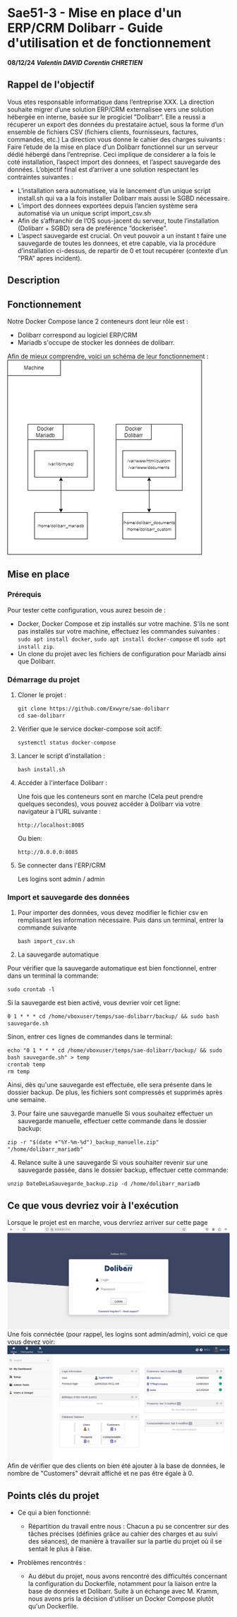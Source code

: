 # Sae51-3 - Mise en place d'un ERP/CRM Dolibarr - Guide d'utilisation et de fonctionnement
**08/12/24**
***Valentin DAVID
Corentin CHRETIEN***

## Rappel de l'objectif

Vous etes responsable informatique dans l’entreprise XXX. La direction souhaite migrer d’une solution ERP/CRM externalisee vers une solution hébergée en interne, basée sur le progiciel ”Dolibarr”. Elle a reussi a récuperer un export des données du prestataire actuel, sous la forme d’un ensemble de fichiers CSV (fichiers clients, fournisseurs, factures, commandes, etc.) La direction vous donne le cahier des charges suivants : Faire l’etude de la mise en place d’un Dolibarr fonctionnel sur un serveur dédié hébergé dans l’entreprise. Ceci implique de considerer a la fois le coté installation, l’aspect import des donnees, et l’aspect sauvegarde des données. L’objectif final est d’arriver a une solution respectant les contraintes suivantes :
* L’installation sera automatisee, via le lancement d’un unique script install.sh qui va a la fois installer Dolibarr mais aussi le SGBD nécessaire. 
* L’import des donnees exportées depuis l’ancien système sera automatisé via un unique script import_csv.sh
* Afin de s’affranchir de l’OS sous-jacent du serveur, toute l’installation (Dolibarr + SGBD) sera de preférence ”dockerisée”.
* L’aspect sauvegarde est crucial. On veut pouvoir a un instant t faire une sauvegarde de toutes les donnees, et etre capable, via la procédure d’installation ci-dessus, de repartir de 0 et tout recupérer (contexte d’un ”PRA” apres incident).

## Description



## Fonctionnement

Notre Docker Compose lance 2 conteneurs dont leur rôle est :
* Dolibarr correspond au logiciel ERP/CRM
* Mariadb s'occupe de stocker les données de dolibarr.

Afin de mieux comprendre, voici un schéma de leur fonctionnement :
![Diagram_Fonctionnement](Images/Diagram_Fonctionnement.png)


## Mise en place
### Prérequis

Pour tester cette configuration, vous aurez besoin de :

* Docker, Docker Compose et zip installés sur votre machine. 
  S'ils ne sont pas installés sur votre machine, effectuez les commandes suivantes :
  ``sudo apt install docker``, ``sudo apt install docker-compose`` et ``sudo apt install zip``.
* Un clone du projet avec les fichiers de configuration pour Mariadb ainsi que Dolibarr.

### Démarrage du projet
1. Cloner le projet :
   ```
   git clone https://github.com/Exwyre/sae-dolibarr
   cd sae-dolibarr
   ```
2. Vérifier que le service docker-compose soit actif:
   ```
   systemctl status docker-compose
   ```   
3. Lancer le script d'installation :
   ```
   bash install.sh
   ```   
4. Accéder à l'interface Dolibarr :

   Une fois que les conteneurs sont en marche (Cela peut prendre quelques secondes), vous pouvez accéder à Dolibarr via votre navigateur à l'URL suivante :
   ```
   http://localhost:8085
   ```
   Ou bien:
   ```
   http://0.0.0.0:8085
   ```
6. Se connecter dans l'ERP/CRM

    Les logins sont admin / admin

### Import et sauvegarde des données

1. Pour importer des données, vous devez modifier le fichier csv en remplissant les information nécessaire. Puis dans un terminal, entrer la commande suivante
   ```
   bash import_csv.sh
   ```
2.  La sauvegarde automatique

  Pour vérifier que la sauvegarde automatique est bien fonctionnel, entrer dans un terminal la commande:
  ```
  sudo crontab -l
  ```
  Si la sauvegarde est bien activé, vous devrier voir cet ligne:
  ```
  0 1 * * * cd /home/vboxuser/temps/sae-dolibarr/backup/ && sudo bash sauvegarde.sh
  ```
  Sinon, entrer ces lignes de commandes dans le terminal:
  ```
  echo "0 1 * * * cd /home/vboxuser/temps/sae-dolibarr/backup/ && sudo bash sauvegarde.sh" > temp
  crontab temp
  rm temp
  ```
  Ainsi, dès qu'une sauvegarde est effectuée, elle sera présente dans le dossier backup. De plus, les fichiers sont compressés et supprimés après une semaine.

3. Pour faire une sauvegarde manuelle
  Si vous souhaitez effectuer un sauvegarde manuelle, effectuer cette commande dans le dossier backup:
  ```
  zip -r "$(date +"%Y-%m-%d")_backup_manuelle.zip" "/home/dolibarr_mariadb"
  ```
4. Relance suite à une sauvegarde
  Si vous souhaiter revenir sur une sauvegarde passée, dans le dossier backup, effectuer cette commande:
  ```
  unzip DateDeLaSauvegarde_backup.zip -d /home/dolibarr_mariadb
  ```
## Ce que vous devriez voir à l'exécution
Lorsque le projet est en marche, vous dervriez arriver sur cette page
![Apercu](Images/Apercu.png)
Une fois connéctée (pour rappel, les logins sont admin/admin), voici ce que vous devez voir:
![Dashbord](Images/Dashbord.png)
Afin de vérifier que des clients on bien été ajouter à la base de données, le nombre de "Customers" devrait affiché et ne pas être égale à 0.

## Points clés du projet
* Ce qui a bien fonctionné:
  * Répartition du travail entre nous :  Chacun a pu se concentrer sur des tâches précises (définies grâce au cahier des charges et au suivi des séances), de manière à travailler sur la partie du projet où il se sentait le plus à l’aise.

* Problèmes rencontrés :
  * Au début du projet, nous avons rencontré des difficultés concernant la configuration du Dockerfile, notamment pour la liaison entre la base de données et Dolibarr. Suite à un échange avec M. Kramm, nous avons pris la décision d'utiliser un Docker Compose plutôt qu'un Dockerfile.
